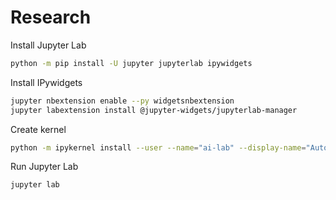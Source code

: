 # Research

Install Jupyter Lab
```bash
python -m pip install -U jupyter jupyterlab ipywidgets
```

Install IPywidgets
```bash
jupyter nbextension enable --py widgetsnbextension
jupyter labextension install @jupyter-widgets/jupyterlab-manager
```

Create kernel
```bash
python -m ipykernel install --user --name="ai-lab" --display-name="AutoEq (Python 3)"
```

Run Jupyter Lab
```bash
jupyter lab
```